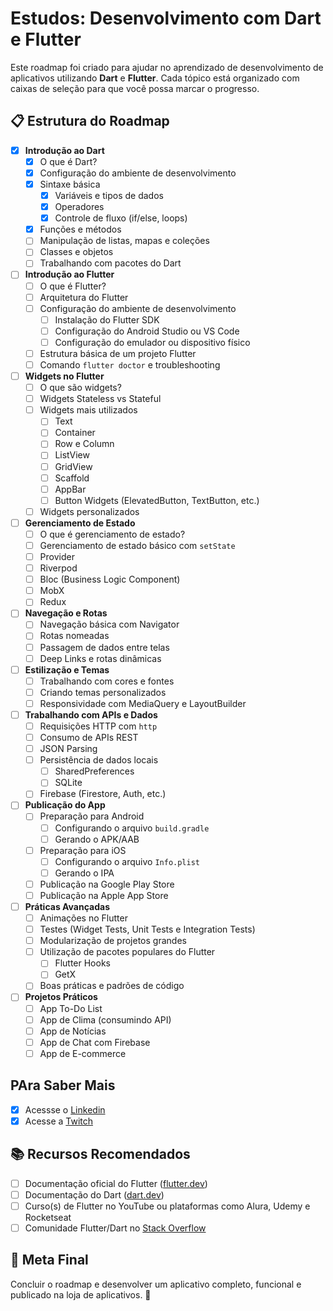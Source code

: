 # Estudos: Desenvolvimento com Dart e Flutter  

Este roadmap foi criado para ajudar no aprendizado de desenvolvimento de aplicativos utilizando **Dart** e **Flutter**. Cada tópico está organizado com caixas de seleção para que você possa marcar o progresso.

## 📋 Estrutura do Roadmap  

- [X] **Introdução ao Dart**  
  - [X] O que é Dart?  
  - [X] Configuração do ambiente de desenvolvimento  
  - [X] Sintaxe básica  
    - [X] Variáveis e tipos de dados  
    - [X] Operadores  
    - [X] Controle de fluxo (if/else, loops)  
  - [X] Funções e métodos  
  - [ ] Manipulação de listas, mapas e coleções  
  - [ ] Classes e objetos  
  - [ ] Trabalhando com pacotes do Dart  

- [ ] **Introdução ao Flutter**  
  - [ ] O que é Flutter?  
  - [ ] Arquitetura do Flutter  
  - [ ] Configuração do ambiente de desenvolvimento  
    - [ ] Instalação do Flutter SDK  
    - [ ] Configuração do Android Studio ou VS Code  
    - [ ] Configuração do emulador ou dispositivo físico  
  - [ ] Estrutura básica de um projeto Flutter  
  - [ ] Comando `flutter doctor` e troubleshooting  

- [ ] **Widgets no Flutter**  
  - [ ] O que são widgets?  
  - [ ] Widgets Stateless vs Stateful  
  - [ ] Widgets mais utilizados  
    - [ ] Text  
    - [ ] Container  
    - [ ] Row e Column  
    - [ ] ListView  
    - [ ] GridView  
    - [ ] Scaffold  
    - [ ] AppBar  
    - [ ] Button Widgets (ElevatedButton, TextButton, etc.)  
  - [ ] Widgets personalizados  

- [ ] **Gerenciamento de Estado**  
  - [ ] O que é gerenciamento de estado?  
  - [ ] Gerenciamento de estado básico com `setState`  
  - [ ] Provider  
  - [ ] Riverpod  
  - [ ] Bloc (Business Logic Component)  
  - [ ] MobX  
  - [ ] Redux  

- [ ] **Navegação e Rotas**  
  - [ ] Navegação básica com Navigator  
  - [ ] Rotas nomeadas  
  - [ ] Passagem de dados entre telas  
  - [ ] Deep Links e rotas dinâmicas  

- [ ] **Estilização e Temas**  
  - [ ] Trabalhando com cores e fontes  
  - [ ] Criando temas personalizados  
  - [ ] Responsividade com MediaQuery e LayoutBuilder  

- [ ] **Trabalhando com APIs e Dados**  
  - [ ] Requisições HTTP com `http`  
  - [ ] Consumo de APIs REST  
  - [ ] JSON Parsing  
  - [ ] Persistência de dados locais  
    - [ ] SharedPreferences  
    - [ ] SQLite  
  - [ ] Firebase (Firestore, Auth, etc.)  

- [ ] **Publicação do App**  
  - [ ] Preparação para Android  
    - [ ] Configurando o arquivo `build.gradle`  
    - [ ] Gerando o APK/AAB  
  - [ ] Preparação para iOS  
    - [ ] Configurando o arquivo `Info.plist`  
    - [ ] Gerando o IPA  
  - [ ] Publicação na Google Play Store  
  - [ ] Publicação na Apple App Store  

- [ ] **Práticas Avançadas**  
  - [ ] Animações no Flutter  
  - [ ] Testes (Widget Tests, Unit Tests e Integration Tests)  
  - [ ] Modularização de projetos grandes  
  - [ ] Utilização de pacotes populares do Flutter  
    - [ ] Flutter Hooks  
    - [ ] GetX  
  - [ ] Boas práticas e padrões de código  

- [ ] **Projetos Práticos**  
  - [ ] App To-Do List  
  - [ ] App de Clima (consumindo API)  
  - [ ] App de Notícias  
  - [ ] App de Chat com Firebase  
  - [ ] App de E-commerce  

## PAra Saber Mais

- [X] Acessse o [Linkedin](https://www.linkedin.com/in/kau%C3%A3-santos-8931522ba/)
- [X] Acesse a [Twitch](https://www.twitch.tv/Kaua_Hs_Santos)

## 📚 Recursos Recomendados  

- [ ] Documentação oficial do Flutter ([flutter.dev](https://flutter.dev))  
- [ ] Documentação do Dart ([dart.dev](https://dart.dev))  
- [ ] Curso(s) de Flutter no YouTube ou plataformas como Alura, Udemy e Rocketseat  
- [ ] Comunidade Flutter/Dart no [Stack Overflow](https://stackoverflow.com/questions/tagged/flutter)  

## 🎯 Meta Final  

Concluir o roadmap e desenvolver um aplicativo completo, funcional e publicado na loja de aplicativos. 🚀  

